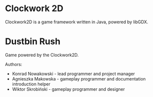 # Clockwork 2D
Clockwork2D is a game framework written in Java, powered by libGDX.

# Dustbin Rush
Game powered by the Clockwork2D.

Authors:
* Konrad Nowakowski - lead programmer and project manager
* Agnieszka Makowska - gameplay programmer and documentation introduction helper
* Wiktor Skrobiński - gameplay programmer and designer

